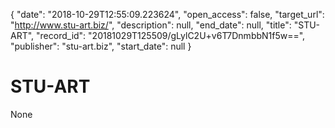 {
  "date": "2018-10-29T12:55:09.223624", 
  "open_access": false, 
  "target_url": "http://www.stu-art.biz/", 
  "description": null, 
  "end_date": null, 
  "title": "STU-ART", 
  "record_id": "20181029T125509/gLylC2U+v6T7DnmbbN1f5w==", 
  "publisher": "stu-art.biz", 
  "start_date": null
}

# STU-ART

None